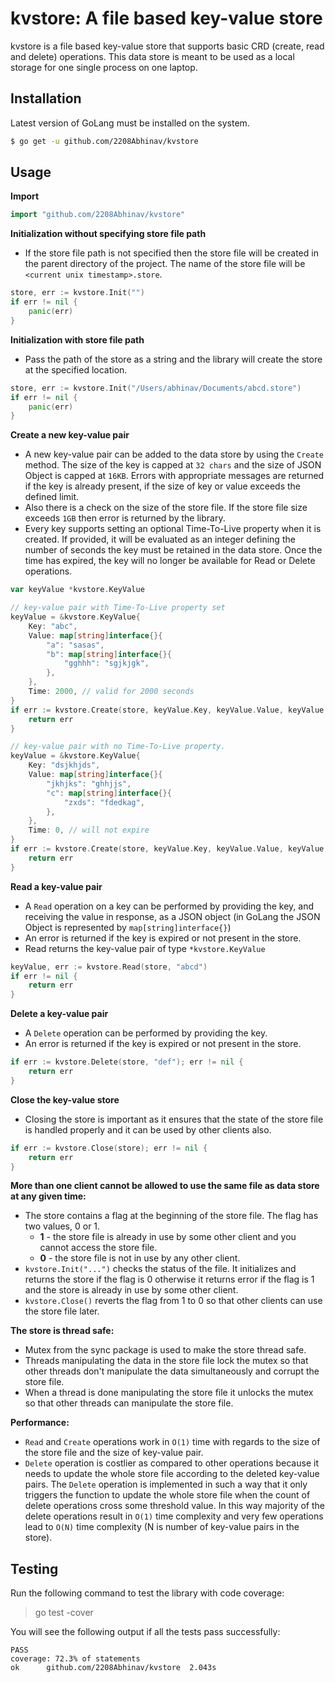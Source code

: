 # kvstore: A file based key-value store

kvstore is a file based key-value store that supports basic CRD (create, read and delete) operations. This data store is meant to be used as a local storage for one single process on one laptop.

## Installation
Latest version of GoLang must be installed on the system.
```sh
$ go get -u github.com/2208Abhinav/kvstore
```

## Usage
**Import**
```Go
import "github.com/2208Abhinav/kvstore"
```

**Initialization without specifying store file path**
- If the store file path is not specified then the store file will be created in the parent directory of the project. The name of the store file will be `<current unix timestamp>.store`.
```Go
store, err := kvstore.Init("")
if err != nil {
	panic(err)
}
```

**Initialization with store file path**
- Pass the path of the store as a string and the library will create the store at the specified location.
```Go
store, err := kvstore.Init("/Users/abhinav/Documents/abcd.store")
if err != nil {
	panic(err)
}
```

**Create a new key-value pair**
- A new key-value pair can be added to the data store by using the `Create` method. The size of the key is capped at `32 chars` and the size of JSON Object is capped at `16KB`.
Errors with appropriate messages are returned if the key is already present, if the size of key or value exceeds the defined limit.
- Also there is a check on the size of the store file. If the store file size exceeds `1GB` then error is returned by the library.
- Every key supports setting an optional Time-To-Live property when it is created. If provided, it will be evaluated as an integer defining the number of seconds the key must be retained in the data store. Once the time has expired, the key will no longer be available for Read or Delete operations.
```Go
var keyValue *kvstore.KeyValue

// key-value pair with Time-To-Live property set
keyValue = &kvstore.KeyValue{
	Key: "abc",
	Value: map[string]interface{}{
		"a": "sasas",
		"b": map[string]interface{}{
			"gghhh": "sgjkjgk",
		},
	},
	Time: 2000, // valid for 2000 seconds
}
if err := kvstore.Create(store, keyValue.Key, keyValue.Value, keyValue.Time); err != nil {
    return err
}

// key-value pair with no Time-To-Live property.
keyValue = &kvstore.KeyValue{
	Key: "dsjkhjds",
	Value: map[string]interface{}{
		"jkhjks": "ghhjjs",
		"c": map[string]interface{}{
			"zxds": "fdedkag",
		},
	},
	Time: 0, // will not expire
}
if err := kvstore.Create(store, keyValue.Key, keyValue.Value, keyValue.Time); err != nil {
    return err
}
```

**Read a key-value pair**
- A `Read` operation on a key can be performed by providing the key, and receiving the value in response, as a JSON object (in GoLang the JSON Object is represented by `map[string]interface{}`)
- An error is returned if the key is expired or not present in the store.
- Read returns the key-value pair of type `*kvstore.KeyValue`
```Go
keyValue, err := kvstore.Read(store, "abcd")
if err != nil {
    return err
}
```

**Delete a key-value pair**
- A `Delete` operation can be performed by providing the key.
- An error is returned if the key is expired or not present in the store.
```Go
if err := kvstore.Delete(store, "def"); err != nil {
    return err
}
```

**Close the key-value store**
- Closing the store is important as it ensures that the state of the store file is handled properly and it can be used by other clients also.
```Go
if err := kvstore.Close(store); err != nil {
	return err
}
```

**More than one client cannot be allowed to use the same file as data store at any given time:**
- The store contains a flag at the beginning of the store file. The flag has two values, 0 or 1.
    - **1** - the store file is already in use by some other client and you cannot access the store file.
    - **0** - the store file is not in use by any other client.
- `kvstore.Init("...")` checks the status of the file. It initializes and returns the store if the flag is 0 otherwise it returns error if the flag is 1 and the store is already in use by some other client.
- `kvstore.Close()` reverts the flag from 1 to 0 so that other clients can use the store file later.

**The store is thread safe:**
- Mutex from the sync package is used to make the store thread safe.
- Threads manipulating the data in the store file lock the mutex so that other threads don't manipulate the data simultaneously and corrupt the store file.
- When a thread is done manipulating the store file it unlocks the mutex so that other threads can manipulate the store file.

**Performance:**
- `Read` and `Create` operations work in `O(1)` time with regards to the size of the store file and the size of key-value pair.
- `Delete` operation is costlier as compared to other operations because it needs to update the whole store file according to the deleted key-value pairs. The `Delete` operation is implemented in such a way that it only triggers the function to update the whole store file when the count of delete operations cross some threshold value. In this way majority of the delete operations result in `O(1)` time complexity and very few operations lead to `O(N)` time complexity (N is number of key-value pairs in the store).

## Testing
Run the following command to test the library with code coverage:
> go test -cover

You will see the following output if all the tests pass successfully:
```
PASS
coverage: 72.3% of statements
ok  	github.com/2208Abhinav/kvstore	2.043s
```
